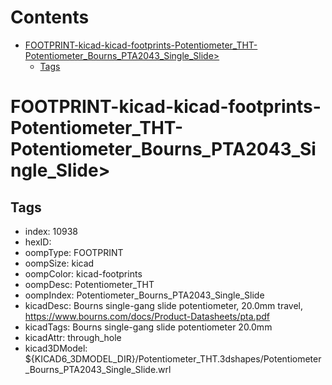 



Contents
========

* [FOOTPRINT-kicad-kicad-footprints-Potentiometer_THT-Potentiometer_Bourns_PTA2043_Single_Slide>](#footprint-kicad-kicad-footprints-potentiometer_tht-potentiometer_bourns_pta2043_single_slide)
	* [Tags](#tags)

# FOOTPRINT-kicad-kicad-footprints-Potentiometer_THT-Potentiometer_Bourns_PTA2043_Single_Slide>

## Tags

- index: 10938
- hexID: 
- oompType: FOOTPRINT
- oompSize: kicad
- oompColor: kicad-footprints
- oompDesc: Potentiometer_THT
- oompIndex: Potentiometer_Bourns_PTA2043_Single_Slide
- kicadDesc: Bourns single-gang slide potentiometer, 20.0mm travel, https://www.bourns.com/docs/Product-Datasheets/pta.pdf
- kicadTags: Bourns single-gang slide potentiometer 20.0mm
- kicadAttr: through_hole
- kicad3DModel: ${KICAD6_3DMODEL_DIR}/Potentiometer_THT.3dshapes/Potentiometer_Bourns_PTA2043_Single_Slide.wrl
